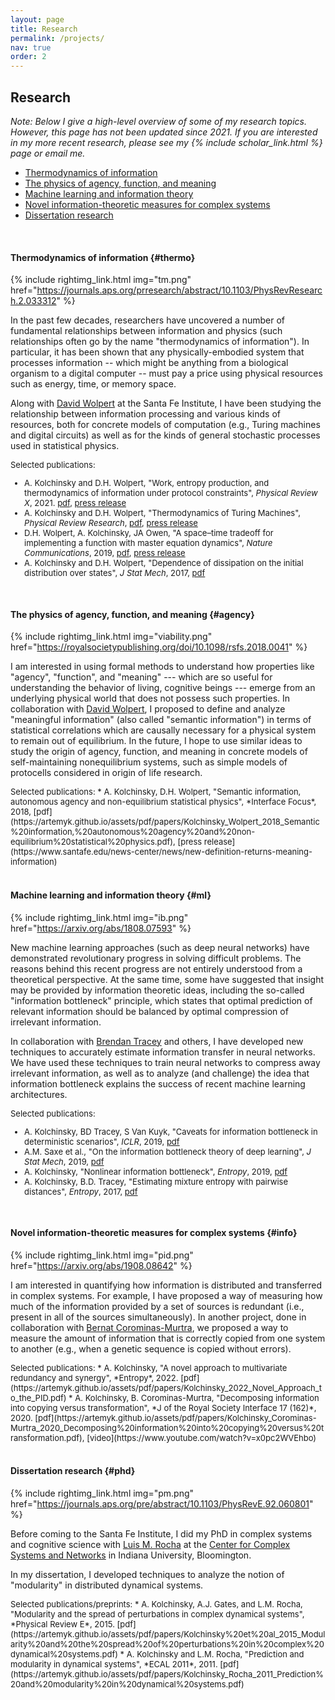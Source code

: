 ```yaml
---
layout: page
title: Research
permalink: /projects/
nav: true
order: 2
---
```




<style type="text/css">
div.selpub {
  font-size: small;
}
:target:before {
    content: "";
    display: block;
    height: 70px;
    margin: -70px 0 0;
}
</style>



## Research

*Note: Below I give a high-level overview of some of my research topics.  However, this page has not been updated since 2021. If you are interested in my more recent research, please see my  {% include scholar_link.html %} page or email me.*

* [Thermodynamics of information](#thermo)
* [The physics of agency, function, and meaning](#agency)
* [Machine learning and information theory](#ml)
* [Novel information-theoretic measures for complex systems](#info)
* [Dissertation research](#phd)

<br/>

#### Thermodynamics of information {#thermo}

{% include rightimg_link.html img="tm.png" href="https://journals.aps.org/prresearch/abstract/10.1103/PhysRevResearch.2.033312" %}

In the past few decades, researchers have uncovered a number of fundamental relationships between information and physics (such relationships often go by the name "thermodynamics of information").  In particular, it has been shown that any physically-embodied system that processes information -- which might be anything from a biological organism to a digital computer -- must pay a price using physical resources such as energy, time, or memory space. 

Along with [David Wolpert](https://davidwolpert.weebly.com/) at the Santa Fe Institute, I have been studying the relationship between information processing and various kinds of resources, both for concrete models of computation (e.g., Turing machines and digital circuits) as well as for the kinds of general stochastic processes used in statistical physics. 

<div class="selpub" markdown="1">
Selected publications:

* A. Kolchinsky and D.H. Wolpert, "Work, entropy production, and thermodynamics of information under protocol constraints", *Physical Review X*, 2021. [pdf](https://artemyk.github.io/assets/pdf/papers/Kolchinsky_Wolpert_2021_PRX_Constraints.pdf), [press release](https://www.santafe.edu/news-center/news/making-entropy-production-work)
* A. Kolchinsky and D.H. Wolpert, "Thermodynamics of Turing Machines", *Physical Review Research*, [pdf](https://artemyk.github.io/assets/pdf/papers/Kolchinsky_Wolpert_2020_Thermodynamic%20costs%20of%20Turing%20machines.pdf), [press release](https://www.sciencedaily.com/releases/2020/08/200826175641.htm)
* D.H. Wolpert, A. Kolchinsky, JA Owen, "A space–time tradeoff for implementing a function with master equation dynamics", *Nature Communications*,  2019, [pdf](https://artemyk.github.io/assets/pdf/papers/Wolpert%20et%20al_2019_A%20space%E2%80%93time%20tradeoff%20for%20implementing%20a%20function%20with%20master%20equation%20dynamics.pdf), [press release](https://phys.org/news/2019-04-discrete-time-physics-continuous-time-world.html)
* A. Kolchinsky and D.H. Wolpert, "Dependence of dissipation on the initial distribution over states", *J Stat Mech*, 2017, [pdf](https://artemyk.github.io/assets/pdf/papers/Kolchinsky_Wolpert_2017_Dependence%20of%20dissipation%20on%20the%20initial%20distribution%20over%20states.pdf)
</div>


<br/>

#### The physics of agency, function, and meaning {#agency}

{% include rightimg_link.html img="viability.png" href="https://royalsocietypublishing.org/doi/10.1098/rsfs.2018.0041" %}

I am interested in using formal methods to understand how properties like "agency", "function", and "meaning" --- which are so useful for understanding the behavior of living, cognitive beings --- emerge from an underlying physical world that does not possess such properties. In collaboration with [David Wolpert](https://davidwolpert.weebly.com/), I proposed to define and analyze "meaningful information" (also called "semantic information") in terms of statistical correlations which are causally necessary for a physical system to remain out of equilibrium. In the future, I hope to use similar ideas to study the origin of agency, function, and meaning in concrete models of self-maintaining nonequilibrium systems, such as simple models of protocells considered in origin of life research.


<div class="selpub" markdown="1">
Selected publications:
* A. Kolchinsky, D.H. Wolpert, "Semantic information, autonomous agency and non-equilibrium statistical physics", 
*Interface Focus*, 2018, [pdf](https://artemyk.github.io/assets/pdf/papers/Kolchinsky_Wolpert_2018_Semantic%20information,%20autonomous%20agency%20and%20non-equilibrium%20statistical%20physics.pdf), [press release](https://www.santafe.edu/news-center/news/new-definition-returns-meaning-information)
</div>


<br/>



#### Machine learning and information theory {#ml}

{% include rightimg_link.html img="ib.png" href="https://arxiv.org/abs/1808.07593" %}

New machine learning approaches (such as deep neural networks) have demonstrated revolutionary progress in solving difficult problems. The reasons behind this recent progress are not entirely understood from a theoretical perspective. At the same time, some have suggested that insight may be provided by information theoretic ideas, including the so-called "information bottleneck" principle, which states that optimal prediction of relevant information should be balanced by optimal compression of irrelevant information.

In collaboration with [Brendan Tracey](https://scholar.google.com/citations?user=bYqAaqYAAAAJ&hl=en) and others, I have developed new techniques to accurately estimate information transfer in neural networks. We have used these techniques to train neural networks to compress away irrelevant information, as well as to analyze (and challenge) the idea that information bottleneck explains the success of recent machine learning architectures.


<div class="selpub" markdown="1">
Selected publications:

* A. Kolchinsky, BD Tracey, S Van Kuyk, "Caveats for information bottleneck in deterministic scenarios", *ICLR*, 2019,  [pdf](https://artemyk.github.io/assets/pdf/papers/Kolchinsky%20et%20al_2019_Caveats%20for%20information%20bottleneck%20in%20deterministic%20scenarios.pdf)
* A.M. Saxe et al., "On the information bottleneck theory of deep learning", *J Stat Mech*, 2019, [pdf](https://artemyk.github.io/assets/pdf/papers/Saxe%20et%20al_2019_On%20the%20information%20bottleneck%20theory%20of%20deep%20learning.pdf)
* A. Kolchinsky, "Nonlinear information bottleneck", *Entropy*, 2019, [pdf](https://artemyk.github.io/assets/pdf/papers/Kolchinsky%20et%20al_2019_Nonlinear%20information%20bottleneck.pdf)
* A. Kolchinsky, B.D. Tracey, "Estimating mixture entropy with pairwise distances", *Entropy*, 2017, [pdf](https://artemyk.github.io/assets/pdf/papers/Kolchinsky_Tracey_2017_Estimating%20Mixture%20Entropy%20with%20Pairwise%20Distances.pdf)
</div>


<br/>

#### Novel information-theoretic measures for complex systems {#info}

{% include rightimg_link.html img="pid.png" href="https://arxiv.org/abs/1908.08642" %}

I am interested in quantifying how information is distributed and transferred in complex systems. 
For example, I have proposed a way of measuring how much of the information provided by a set of sources is redundant (i.e., present in all of the sources simultaneously). In another project, done in collaboration with [Bernat Corominas-Murtra](http://www.bernat-corominas-murtra.com/), we proposed a way to   measure the amount of information that is correctly copied from one system to another (e.g., when a genetic sequence is copied without errors).


<div class="selpub" markdown="1">
Selected publications:
* A. Kolchinsky, "A novel approach to multivariate redundancy and synergy", *Entropy*, 2022. [pdf](https://artemyk.github.io/assets/pdf/papers/Kolchinsky_2022_Novel_Approach_to_the_PID.pdf)
* A. Kolchinsky, B. Corominas-Murtra, "Decomposing information into copying versus transformation", *J of the Royal Society Interface 17 (162)*, 2020. [pdf](https://artemyk.github.io/assets/pdf/papers/Kolchinsky_Corominas-Murtra_2020_Decomposing%20information%20into%20copying%20versus%20transformation.pdf), 
[video](https://www.youtube.com/watch?v=x0pc2WVEhbo)
</div>



<br/>


#### Dissertation research {#phd}

{% include rightimg_link.html img="pm.png" href="https://journals.aps.org/pre/abstract/10.1103/PhysRevE.92.060801" %}


Before coming to the Santa Fe Institute, I did my PhD in complex systems and cognitive science with [Luis M. Rocha](https://homes.luddy.indiana.edu/rocha/) at the [Center for Complex Systems and Networks](https://cnets.indiana.edu/) in Indiana University, Bloomington. 

In my dissertation, I developed techniques to analyze the notion of "modularity" in distributed dynamical systems. 

<div class="selpub" markdown="1">
Selected publications/preprints:
* A. Kolchinsky, A.J. Gates, and L.M. Rocha, "Modularity and the spread of perturbations in complex dynamical systems", *Physical Review E*, 2015. [pdf](https://artemyk.github.io/assets/pdf/papers/Kolchinsky%20et%20al_2015_Modularity%20and%20the%20spread%20of%20perturbations%20in%20complex%20dynamical%20systems.pdf)
* A. Kolchinsky and L.M. Rocha, "Prediction and modularity in dynamical systems", *ECAL 2011*, 2011. [pdf](https://artemyk.github.io/assets/pdf/papers/Kolchinsky_Rocha_2011_Prediction%20and%20modularity%20in%20dynamical%20systems.pdf)
</div>
